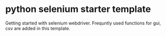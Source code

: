 # python selenium starter template
Getting started with selenium webdriver. Frequntly used functions for gui, csv are added in this template.
